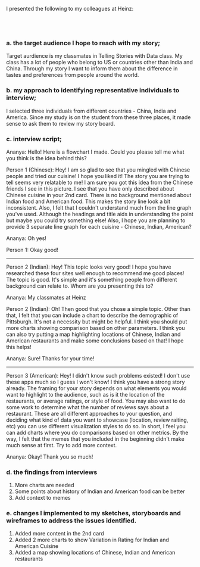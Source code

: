 I presented the following to my colleagues at Heinz:<br><br><br>
![<img src="./images/StoryBoard1.jpeg" width="100%">](https://ananya-ghosh.github.io/Telling-stories-with-Data/images/StoryBoard1.jpeg)
![<img src="./images/StoryBoard2.jpeg" width="100%">](https://ananya-ghosh.github.io/Telling-stories-with-Data/images/StoryBoard2.jpeg)
 

### a. the target audience I hope to reach with my story; 
Target aurdience is my classmates in Telling Stories with Data class. My class has a lot of people who belong to US or countries other than India and China. Through my story I want to inform them about the difference in tastes and preferences from people around the world.

### b. my approach to identifying representative individuals to interview; 
I selected three individuals from different countries - China, India and America. Since my study is on the student from these three places, it made sense to ask them to review my story board.

### c. interview script; 
Ananya: Hello! Here is a flowchart I made. Could you please tell me what you think is the idea behind this?

Person 1 (Chinese):
Hey! I am so glad to see that you mingled with Chinese people and tried our cuisine! I hope you liked it! 
The story you are trying to tell seems very relatable to me! I am sure you got this idea from the Chinese friends I see in this picture.
I see that you have only described about Chinese cuisine in your 2nd card. There is no background mentioned about Indian food and American food. This makes the story line look a bit inconsistent. Also, I felt that I couldn't understand much from the line graph you've used. Although the headings and title aids in understanding the point but maybe you could try something else! Also, I hope you are planning to provide 3 separate line graph for each cuisine - Chinese, Indian, American?

Ananya: Oh yes!

Person 1: Okay good!<br>

----------------------------------
Person 2 (Indian):
Hey! This topic looks very good! I hope you have researched these four sites well enough to recommend me good places!
The topic is good. It's simple and it's something people from different background can relate to. Whom are you presenting this to?

Ananya: My classmates at Heinz

Person 2 (Indian): Oh! Then good that you chose a simple topic. Other than that, I felt that you can include a chart to describe the demographic of Pittsburgh. It's not a necessity but might be helpful. I think you should put more charts showing comparison based on other parameters. I think you can also try putting a map highlighting locations of Chinese, Indian and American restaurants and make some conclusions based on that! I hope this helps!

Ananya: Sure! Thanks for your time!<br>

-----------------------------------
Person 3 (American): Hey! I didn't know such problems existed! I don't use these apps much so I guess I won't know!
I think you have a strong story already. The framing for your story depends on what elements you would want to highlight to the audience, such as is it the location of the restaurants, or average ratings, or style of food. You may also want to do some work to determine what the number of reviews says about a restaurant. These are all different approaches to your question, and deciding what kind of data you want to showcase (location, review raiting, etc) you can use different visualization styles to do so. In short, I feel you can add charts where you do comparisons based on other metrics.
By the way, I felt that the memes that you included in the beginning didn't make much sense at first. Try to add more context.

Ananya: Okay! Thank you so much!


### d. the findings from interviews
1. More charts are needed
2. Some points about history of Indian and American food can be better
3. Add context to memes

### e. changes I implemented to my sketches, storyboards and wireframes to address the issues identified.
1. Added more content in the 2nd card
2. Added 2 more charts to show Variation in Rating for Indian and American Cuisine
3. Added a map showing locations of Chinese, Indian and American restaurants
